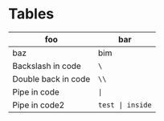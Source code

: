 # Tables

| foo | bar |
| --- | --- |
| baz | bim |
| Backslash in code | `\` |
| Double back in code | `\\` |
| Pipe in code | `\|` |
| Pipe in code2 | `test \| inside` |
